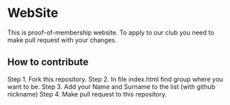 # WebSite
This is proof-of-membership website. To apply to our club you need to make pull request with your changes.  

## How to contribute
Step 1. Fork this repository.
Step 2. In file index.html find group where you want to be.
Step 3. Add your Name and Surname to the list (with github nickname) 
Step 4. Make pull request to this repository.
